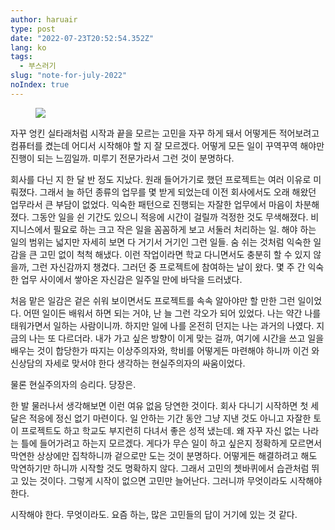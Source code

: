 ```yaml
---
author: haruair
type: post
date: "2022-07-23T20:52:54.352Z"
lang: ko
tags:
  - 부스러기
slug: "note-for-july-2022"
noIndex: true
---
```


<figure><img src="https://live.staticflickr.com/65535/52237064305_af29ea3793_b.jpg" loading="lazy" /></figure>

자꾸 엉킨 실타래처럼 시작과 끝을 모르는 고민을 자꾸 하게 돼서 어떻게든 적어보려고 컴퓨터를 켰는데 어디서 시작해야 할 지 잘 모르겠다. 어떻게 모든 일이 꾸역꾸역 해야만 진행이 되는 느낌일까. 미루기 전문가라서 그런 것이 분명하다.

회사를 다닌 지 한 달 반 정도 지났다. 원래 들어가기로 했던 프로젝트는 여러 이유로 미뤄졌다. 그래서 늘 하던 종류의 업무를 몇 받게 되었는데 이전 회사에서도 오래 해왔던 업무라서 큰 부담이 없었다. 익숙한 패턴으로 진행되는 자잘한 업무에서 마음이 차분해졌다. 그동안 일을 쉰 기간도 있으니 적응에 시간이 걸릴까 걱정한 것도 무색해졌다. 비지니스에서 필요로 하는 크고 작은 일을 꼼꼼하게 보고 서둘러 처리하는 일. 해야 하는 일의 범위는 넓지만 자세히 보면 다 거기서 거기인 그런 일들. 숨 쉬는 것처럼 익숙한 일감을 큰 고민 없이 척척 해냈다. 이런 작업이라면 학교 다니면서도 충분히 할 수 있지 않을까, 그런 자신감까지 챙겼다. 그러던 중 프로젝트에 참여하는 날이 왔다. 몇 주 간 익숙한 업무 사이에서 쌓아온 자신감은 일주일 만에 바닥을 드러냈다.

처음 맡은 일감은 겉은 쉬워 보이면서도 프로젝트를 속속 알아야만 할 만한 그런 일이었다. 어떤 일이든 배워서 하면 되는 거야, 난 늘 그런 각오가 되어 있었다. 나는 약간 나를 태워가면서 일하는 사람이니까. 하지만 일에 나를 온전히 던지는 나는 과거의 나였다. 지금의 나는 또 다르더라. 내가 가고 싶은 방향이 이게 맞는 걸까, 여기에 시간을 쓰고 일을 배우는 것이 합당한가 따지는 이상주의자와, 학비를 어떻게든 마련해야 하니까 이건 와신상담의 자세로 맞서야 한다 생각하는 현실주의자의 싸움이었다.

물론 현실주의자의 승리다. 당장은.

한 발 물러나서 생각해보면 이런 여유 없음 당연한 것이다. 회사 다니기 시작하면 첫 세 달은 적응에 정신 없기 마련이다. 일 안하는 기간 동안 그냥 지낸 것도 아니고 자잘한 토이 프로젝트도 하고 학교도 부지런히 다녀서 좋은 성적 냈는데. 왜 자꾸 자신 없는 나라는 틀에 들어가려고 하는지 모르겠다. 게다가 무슨 일이 하고 싶은지 정확하게 모르면서 막연한 상상에만 집착하니까 겉으로만 도는 것이 분명하다. 어떻게든 해결하려고 해도 막연하기만 하니까 시작할 것도 명확하지 않다. 그래서 고민의 쳇바퀴에서 습관처럼 뛰고 있는 것이다. 그렇게 시작이 없으면 고민만 늘어난다. 그러니까 무엇이라도 시작해야 한다.

시작해야 한다. 무엇이라도. 요즘 하는, 많은 고민들의 답이 거기에 있는 것 같다.


